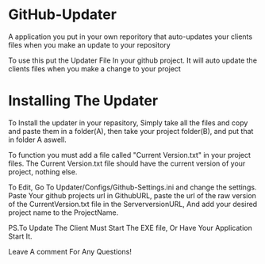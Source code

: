 # GitHub-Updater
A application you put in your own reporitory that auto-updates your clients files when you make an update to your repository

To use this put the Updater File In your github project.
It will auto update the clients files when you make a change to your project

# Installing The Updater
To Install the updater in your repasitory, Simply take all the files and copy and paste them in a folder(A), then 
take your project folder(B), and put that in folder A aswell. 

To function you must add a file called "Current Version.txt" in your project files. The Current Version.txt file should have the current version of your project, nothing else.

To Edit, Go To Updater/Configs/Github-Settings.ini and change the settings. Paste Your github projects url in GithubURL, paste the url of the raw version of the CurrentVersion.txt file in the ServerversionURL, And add your desired project name to the ProjectName.

PS.To Update The Client Must Start The EXE file, Or Have Your Application Start It.

Leave A comment For Any Questions!

